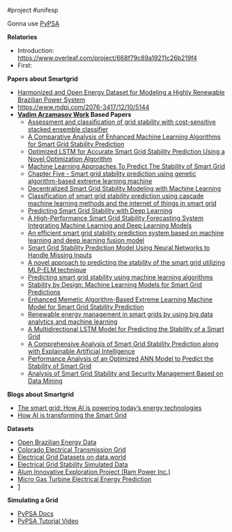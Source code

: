 #project #unifesp 

Gonna use [PyPSA]()

**Relatories**
- Introduction: https://www.overleaf.com/project/668f79c89a19211c26b219f4
- First: 

**Papers about Smartgrid**
- [Harmonized and Open Energy Dataset for Modeling a Highly Renewable Brazilian Power System](https://www.nature.com/articles/s41597-023-01992-9)
- https://www.mdpi.com/2076-3417/12/10/5144
- **[Vadim Arzamasov Work](https://ieeexplore.ieee.org/document/8587498/references#references) Based Papers**
	- [Assessment and classification of grid stability with cost-sensitive stacked ensemble classifier](https://www.tandfonline.com/doi/full/10.1080/00051144.2023.2218164)
	- [A Comparative Analysis of Enhanced Machine Learning Algorithms for Smart Grid Stability Prediction](https://www.researchgate.net/publication/355650576_A_Comparative_Analysis_of_Enhanced_Machine_Learning_Algorithms_for_Smart_Grid_Stability_Prediction)
	- [Optimized LSTM for Accurate Smart Grid Stability Prediction Using a Novel Optimization Algorithm](https://www.frontiersin.org/journals/energy-research/articles/10.3389/fenrg.2024.1399464/full)
	- [Machine Learning Approaches To Predict The Stability of Smart Grid](https://www.researchgate.net/publication/377457479_Machine_Learning_Approaches_To_Predict_The_Stability_of_Smart_Grid)
	- [Chapter Five - Smart grid stability prediction using genetic algorithm-based extreme learning machine](https://www.sciencedirect.com/science/article/pii/B9780323855365000114)
	- [Decentralized Smart Grid Stability Modeling with Machine Learning](https://www.mdpi.com/1996-1073/16/22/7562)
	- [Classification of smart grid stability prediction using cascade machine learning methods and the internet of things in smart grid](https://link.springer.com/article/10.1007/s00521-023-08605-x)
	- [Predicting Smart Grid Stability with Deep Learning](https://www.kaggle.com/code/pcbreviglieri/predicting-smart-grid-stability-with-deep-learning)
	- [A High-Performance Smart Grid Stability Forecasting System Integrating Machine Learning and Deep Learning Models](https://harbinengineeringjournal.com/index.php/journal/article/view/3088/1919)
	- [An efficient smart grid stability prediction system based on machine learning and deep learning fusion model](https://www.researchgate.net/publication/377885137_An_efficient_smart_grid_stability_prediction_system_based_on_machine_learning_and_deep_learning_fusion_model)
	- [Smart Grid Stability Prediction Model Using Neural Networks to Handle Missing Inputs](https://www.mdpi.com/1424-8220/22/12/4342)
	- [A novel approach to predicting the stability of the smart grid utilizing MLP-ELM technique](https://www.sciencedirect.com/science/article/pii/S1110016823004234#bi005)
	- [Predicting smart grid stability using machine learning algorithms](https://ieeexplore.ieee.org/document/9800733/references#references)
	- [Stability by Design: Machine Learning Models for Smart Grid Predictions](https://github.com/beingwaseem/Stability-by-Design-Machine-Learning-Models-for-Smart-Grid-Predictions/tree/main#stability-by-design-machine-learning-models-for-smart-grid-predictions)
	- [Enhanced Memetic Algorithm-Based Extreme Learning Machine Model for Smart Grid Stability Prediction](https://onlinelibrary.wiley.com/doi/10.1155/2022/8038753)
	- [Renewable energy management in smart grids by using big data analytics and machine learning](https://www.sciencedirect.com/science/article/pii/S2666827022000597)
	- [A Multidirectional LSTM Model for Predicting the Stability of a Smart Grid](https://ieeexplore.ieee.org/document/9079864)
	- [A Comprehensive Analysis of Smart Grid Stability Prediction along with Explainable Artificial Intelligence](https://www.mdpi.com/2073-8994/15/2/289)
	- [Performance Analysis of an Optimized ANN Model to Predict the Stability of Smart Grid](https://onlinelibrary.wiley.com/doi/10.1155/2022/7319010)
	- [Analysis of Smart Grid Stability and Security Management Based on Data Mining](https://iopscience.iop.org/article/10.1088/1755-1315/651/2/022049/pdf)

**Blogs about Smartgrid**
- [The smart grid: How AI is powering today’s energy technologies](https://www.sap.com/insights/smart-grid-ai-in-energy-technologies.html)
- [How AI is transforming the Smart Grid](https://www.linkedin.com/pulse/how-ai-transforming-smart-grid-daveed-sidhu-37xdc/)

**Datasets**
- [Open Brazilian Energy Data](https://gitlab.com/dlr-ve/esy/open-brazil-energy-data/open-brazilian-energy-data)
- [Colorado Electrical Transmission Grid](https://data.world/us-doe-gov/ed74d40a-41c2-4f4c-9e40-ab64d0045933)
- [Electrical Grid Datasets on data.world](https://data.world/datasets/grid)
- [Electrical Grid Stability Simulated Data](https://archive.ics.uci.edu/dataset/471/electrical+grid+stability+simulated+data)
- [Alum Innovative Exploration Project (Ram Power Inc.)](https://data.world/us-doe-gov/31b87395-cd33-40e9-90e7-9f2cc79d523d)
- [Micro Gas Turbine Electrical Energy Prediction](https://archive.ics.uci.edu/dataset/994/micro+gas+turbine+electrical+energy+prediction)
- [1](https://archive.ics.uci.edu/dataset/321/electricityloaddiagrams20112014)





**Simulating a Grid**
- [PyPSA Docs](https://pypsa.readthedocs.io/en/latest/)
- [PyPSA Tutorial Video](https://www.youtube.com/watch?v=fJBC-QfNSAM&t=239s)